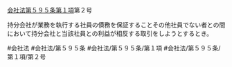 [会社法第５９５条第１項](会社法＿＿＿＿第５９５条第１項)第２号

持分会社が業務を執行する社員の債務を保証することその他社員でない者との間において持分会社と当該社員との利益が相反する取引をしようとするとき。


#会社法
#会社法/第５９５条
#会社法/第５９５条/第１項
#会社法/第５９５条/第１項/第２号
